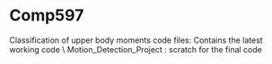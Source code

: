 # Comp597

Classification of upper body moments code files: Contains the latest working code \\
Motion_Detection_Project : scratch for the final code
